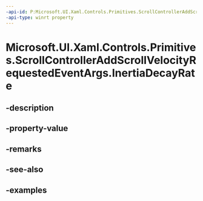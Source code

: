 ```yaml
---
-api-id: P:Microsoft.UI.Xaml.Controls.Primitives.ScrollControllerAddScrollVelocityRequestedEventArgs.InertiaDecayRate
-api-type: winrt property
---
```


# Microsoft.UI.Xaml.Controls.Primitives.ScrollControllerAddScrollVelocityRequestedEventArgs.InertiaDecayRate

<!--
public System.Nullable<float> InertiaDecayRate { get; }
-->


## -description

## -property-value

## -remarks

## -see-also

## -examples


